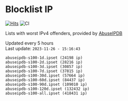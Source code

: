 # Blocklist IP

[![Hits](https://hits.seeyoufarm.com/api/count/incr/badge.svg?url=https%3A%2F%2Fgithub.com%2Fborestad%2Fblocklist-ip%2F&count_bg=%2379C83D&title_bg=%23555555&icon=&icon_color=%23E7E7E7&title=hits&edge_flat=false)](https://hits.seeyoufarm.com)  ![CI](https://img.shields.io/github/workflow/status/borestad/blocklist-ip/CI?style=flat-square)

Lists with worst IPv4 offenders, provided by [AbuseIPDB](https://www.abuseipdb.com/)

<!-- FOOTER-PLACEHOLDER -->
Updated every 5 hours<br>
Last update: `2023-11-26 - 15:16:43`
```
abuseipdb-s100-1d.ipset (24198 ip)
abuseipdb-s100-2d.ipset (28216 ip)
abuseipdb-s100-3d.ipset (30857 ip)
abuseipdb-s100-7d.ipset (37815 ip)
abuseipdb-s100-30d.ipset (57664 ip)
abuseipdb-s100-60d.ipset (84437 ip)
abuseipdb-s100-90d.ipset (109010 ip)
abuseipdb-s100-120d.ipset (132432 ip)
abuseipdb-s100-all.ipset (418431 ip)
```
